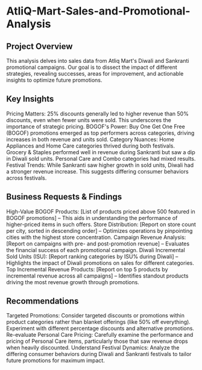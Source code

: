 # AtliQ-Mart-Sales-and-Promotional-Analysis

## Project Overview

This analysis delves into sales data from Atliq Mart's Diwali and Sankranti promotional campaigns. Our goal is to dissect the impact of different strategies, revealing successes, areas for improvement, and actionable insights to optimize future promotions.

## Key Insights

Pricing Matters: 25% discounts generally led to higher revenue than 50% discounts, even when fewer units were sold. This underscores the importance of strategic pricing.
BOGOF's Power: Buy One Get One Free (BOGOF) promotions emerged as top performers across categories, driving increases in both revenue and units sold.
Category Nuances: Home Appliances and Home Care categories thrived during both festivals. Grocery & Staples performed well in revenue during Sankranti but saw a dip in Diwali sold units. Personal Care and Combo categories had mixed results.
Festival Trends: While Sankranti saw higher growth in sold units, Diwali had a stronger revenue increase. This suggests differing consumer behaviors across festivals.

## Business Requests & Findings

High-Value BOGOF Products: [List of products priced above 500 featured in BOGOF promotions] – This aids in understanding the performance of higher-priced items in such offers.
Store Distribution: [Report on store count per city, sorted in descending order] – Optimizes operations by pinpointing cities with the highest store concentration.
Campaign Revenue Analysis: [Report on campaigns with pre- and post-promotion revenue] – Evaluates the financial success of each promotional campaign.
Diwali Incremental Sold Units (ISU): [Report ranking categories by ISU% during Diwali] – Highlights the impact of Diwali promotions on sales for different categories.
Top Incremental Revenue Products: [Report on top 5 products by incremental revenue across all campaigns] – Identifies standout products driving the most revenue growth through promotions.

## Recommendations

Targeted Promotions: Consider targeted discounts or promotions within product categories rather than blanket offerings (like 50% off everything). Experiment with different percentage discounts and alternative promotions.
Re-evaluate Personal Care Pricing: Carefully examine the performance and pricing of Personal Care items, particularly those that saw revenue drops when heavily discounted.
Understand Festival Dynamics: Analyze the differing consumer behaviors during Diwali and Sankranti festivals to tailor future promotions for maximum impact.

